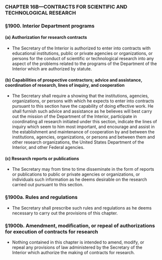### **CHAPTER 16B—CONTRACTS FOR SCIENTIFIC AND TECHNOLOGICAL RESEARCH**

### §1900. Interior Department programs
#### (a) Authorization for research contracts
* The Secretary of the Interior is authorized to enter into contracts with educational institutions, public or private agencies or organizations, or persons for the conduct of scientific or technological research into any aspect of the problems related to the programs of the Department of the Interior which are authorized by statute.

#### (b) Capabilities of prospective contractors; advice and assistance, coordination of research, lines of inquiry, and cooperation
* The Secretary shall require a showing that the institutions, agencies, organizations, or persons with which he expects to enter into contracts pursuant to this section have the capability of doing effective work. He shall furnish such advice and assistance as he believes will best carry out the mission of the Department of the Interior, participate in coordinating all research initiated under this section, indicate the lines of inquiry which seem to him most important, and encourage and assist in the establishment and maintenance of cooperation by and between the institutions, agencies, organizations, or persons and between them and other research organizations, the United States Department of the Interior, and other Federal agencies.

#### (c) Research reports or publications
* The Secretary may from time to time disseminate in the form of reports or publications to public or private agencies or organizations, or individuals such information as he deems desirable on the research carried out pursuant to this section.

### §1900a. Rules and regulations
* The Secretary shall prescribe such rules and regulations as he deems necessary to carry out the provisions of this chapter.

### §1900b. Amendment, modification, or repeal of authorizations for execution of contracts for research
* Nothing contained in this chapter is intended to amend, modify, or repeal any provisions of law administered by the Secretary of the Interior which authorize the making of contracts for research.